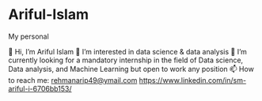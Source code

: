 # Ariful-Islam
My personal

👋 Hi, I’m Ariful Islam
👀 I’m interested in data science & data analysis
🌱 I’m currently looking for a mandatory internship in the field of Data science, Data analysis, and Machine Learning
 but open to work any position
📫 How to reach me:
rehmanarip49@ymail.com
https://www.linkedin.com/in/sm-ariful-i-6706bb153/
